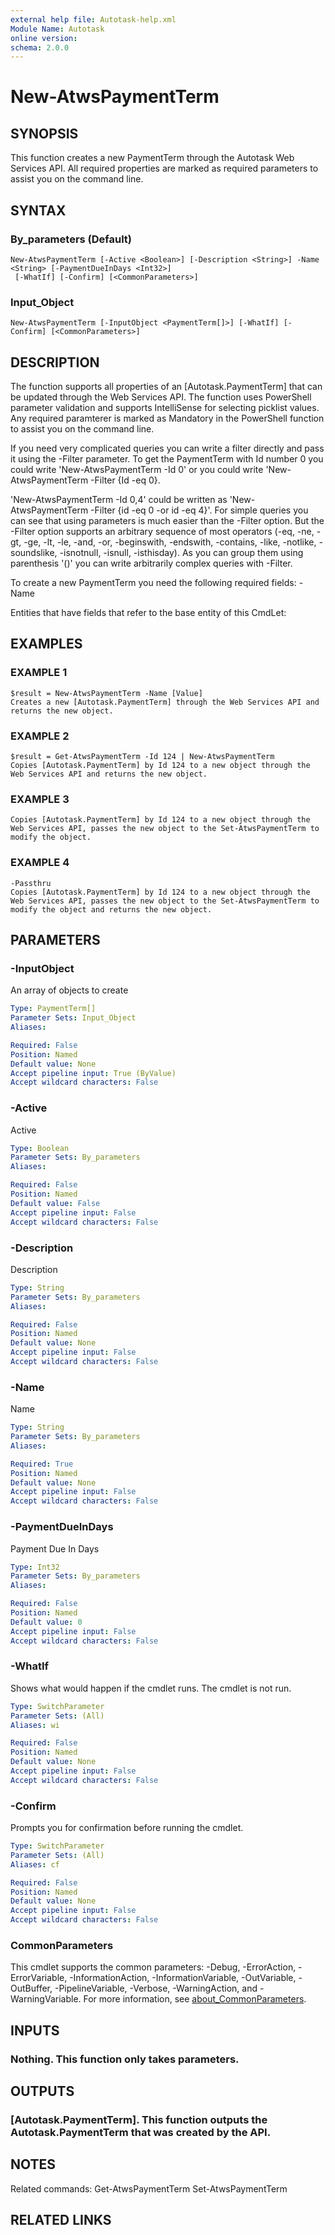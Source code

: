 ```yaml
---
external help file: Autotask-help.xml
Module Name: Autotask
online version:
schema: 2.0.0
---
```


# New-AtwsPaymentTerm

## SYNOPSIS
This function creates a new PaymentTerm through the Autotask Web Services API.
All required properties are marked as required parameters to assist you on the command line.

## SYNTAX

### By_parameters (Default)
```
New-AtwsPaymentTerm [-Active <Boolean>] [-Description <String>] -Name <String> [-PaymentDueInDays <Int32>]
 [-WhatIf] [-Confirm] [<CommonParameters>]
```

### Input_Object
```
New-AtwsPaymentTerm [-InputObject <PaymentTerm[]>] [-WhatIf] [-Confirm] [<CommonParameters>]
```

## DESCRIPTION
The function supports all properties of an \[Autotask.PaymentTerm\] that can be updated through the Web Services API.
The function uses PowerShell parameter validation  and supports IntelliSense for selecting picklist values.
Any required paramterer is marked as Mandatory in the PowerShell function to assist you on the command line.

If you need very complicated queries you can write a filter directly and pass it using the -Filter parameter.
To get the PaymentTerm with Id number 0 you could write 'New-AtwsPaymentTerm -Id 0' or you could write 'New-AtwsPaymentTerm -Filter {Id -eq 0}.

'New-AtwsPaymentTerm -Id 0,4' could be written as 'New-AtwsPaymentTerm -Filter {id -eq 0 -or id -eq 4}'.
For simple queries you can see that using parameters is much easier than the -Filter option.
But the -Filter option supports an arbitrary sequence of most operators (-eq, -ne, -gt, -ge, -lt, -le, -and, -or, -beginswith, -endswith, -contains, -like, -notlike, -soundslike, -isnotnull, -isnull, -isthisday).
As you can group them using parenthesis '()' you can write arbitrarily complex queries with -Filter. 

To create a new PaymentTerm you need the following required fields:
 -Name

Entities that have fields that refer to the base entity of this CmdLet:

## EXAMPLES

### EXAMPLE 1
```
$result = New-AtwsPaymentTerm -Name [Value]
Creates a new [Autotask.PaymentTerm] through the Web Services API and returns the new object.
```

### EXAMPLE 2
```
$result = Get-AtwsPaymentTerm -Id 124 | New-AtwsPaymentTerm 
Copies [Autotask.PaymentTerm] by Id 124 to a new object through the Web Services API and returns the new object.
```

### EXAMPLE 3
```
Copies [Autotask.PaymentTerm] by Id 124 to a new object through the Web Services API, passes the new object to the Set-AtwsPaymentTerm to modify the object.
```

### EXAMPLE 4
```
-Passthru
Copies [Autotask.PaymentTerm] by Id 124 to a new object through the Web Services API, passes the new object to the Set-AtwsPaymentTerm to modify the object and returns the new object.
```

## PARAMETERS

### -InputObject
An array of objects to create

```yaml
Type: PaymentTerm[]
Parameter Sets: Input_Object
Aliases:

Required: False
Position: Named
Default value: None
Accept pipeline input: True (ByValue)
Accept wildcard characters: False
```

### -Active
Active

```yaml
Type: Boolean
Parameter Sets: By_parameters
Aliases:

Required: False
Position: Named
Default value: False
Accept pipeline input: False
Accept wildcard characters: False
```

### -Description
Description

```yaml
Type: String
Parameter Sets: By_parameters
Aliases:

Required: False
Position: Named
Default value: None
Accept pipeline input: False
Accept wildcard characters: False
```

### -Name
Name

```yaml
Type: String
Parameter Sets: By_parameters
Aliases:

Required: True
Position: Named
Default value: None
Accept pipeline input: False
Accept wildcard characters: False
```

### -PaymentDueInDays
Payment Due In Days

```yaml
Type: Int32
Parameter Sets: By_parameters
Aliases:

Required: False
Position: Named
Default value: 0
Accept pipeline input: False
Accept wildcard characters: False
```

### -WhatIf
Shows what would happen if the cmdlet runs.
The cmdlet is not run.

```yaml
Type: SwitchParameter
Parameter Sets: (All)
Aliases: wi

Required: False
Position: Named
Default value: None
Accept pipeline input: False
Accept wildcard characters: False
```

### -Confirm
Prompts you for confirmation before running the cmdlet.

```yaml
Type: SwitchParameter
Parameter Sets: (All)
Aliases: cf

Required: False
Position: Named
Default value: None
Accept pipeline input: False
Accept wildcard characters: False
```

### CommonParameters
This cmdlet supports the common parameters: -Debug, -ErrorAction, -ErrorVariable, -InformationAction, -InformationVariable, -OutVariable, -OutBuffer, -PipelineVariable, -Verbose, -WarningAction, and -WarningVariable. For more information, see [about_CommonParameters](http://go.microsoft.com/fwlink/?LinkID=113216).

## INPUTS

### Nothing. This function only takes parameters.
## OUTPUTS

### [Autotask.PaymentTerm]. This function outputs the Autotask.PaymentTerm that was created by the API.
## NOTES
Related commands:
Get-AtwsPaymentTerm
 Set-AtwsPaymentTerm

## RELATED LINKS
